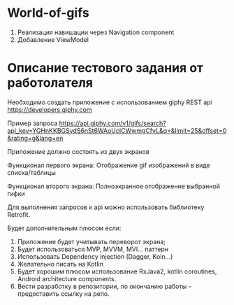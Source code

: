 # World-of-gifs

1. Реализация навишации через Navigation component
2. Добавление ViewModel




# Описание тестового задания от работолателя

Необходимо создать приложение с использованием giphy REST api https://developers.giphy.com

Пример запроса https://api.giphy.com/v1/gifs/search?api_key=YGHnKKBGSydS6nSt6WAoUcICWwmgCfvL&q=&limit=25&offset=0&rating=g&lang=en

Приложение должно состоять из двух экранов

Функционал первого экрана:
Отображение gif изображений в виде списка/таблицы



Функционал второго экрана:
Полноэкранное отображение выбранной гифки

Для выполнения запросов к api можно использовать библиотеку Retrofit.

Будет дополнительным плюсом если:

1. Приложение будет учитывать переворот экрана;
2. Будет использоваться  MVP, MVVM, MVI... паттерн
3. Использовать Dependency injection (Dagger, Koin...)
4. Желательно писать на Kotlin
5. Будет хорошим плюсом использование RxJava2, kotlin coroutines, Android architecture components.
6. Вести разработку в репозитории, по окончанию работы - предоставить ссылку на репо.


